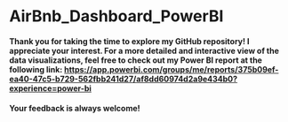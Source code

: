# AirBnb_Dashboard_PowerBI

#### Thank you for taking the time to explore my GitHub repository! I appreciate your interest. For a more detailed and interactive view of the data visualizations, feel free to check out my Power BI report at the following link: https://app.powerbi.com/groups/me/reports/375b09ef-ea40-47c5-b729-562fbb241d27/af8dd60974d2a9e434b0?experience=power-bi

#### Your feedback is always welcome!

